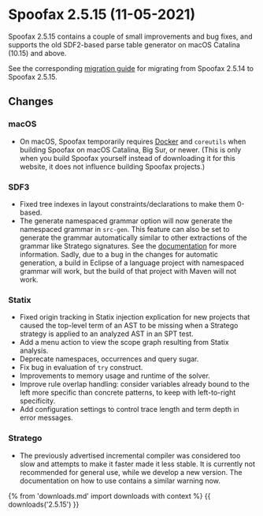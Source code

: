 # Spoofax 2.5.15 (11-05-2021)

Spoofax 2.5.15 contains a couple of small improvements and bug fixes,
and supports the old SDF2-based parse table generator on macOS Catalina
(10.15) and above.

See the corresponding [migration guide](../migrate/2.5.15.md) for
migrating from Spoofax 2.5.14 to Spoofax 2.5.15.

## Changes

### macOS

-   On macOS, Spoofax temporarily requires
    [Docker](https://docs.docker.com/docker-for-mac/install/) and
    `coreutils` when building Spoofax on macOS Catalina, Big Sur, or
    newer. (This is only when you build Spoofax yourself instead of
    downloading it for this website, it does not influence building
    Spoofax projects.)

### SDF3

-   Fixed tree indexes in layout constraints/declarations to make them
    0-based.
-   The generate namespaced grammar option will now generate the
    namespaced grammar in `src-gen`. This feature can also be set to
    generate the grammar automatically similar to other extractions of
    the grammar like Stratego signatures. See the
    [documentation](../../references/syntax/configuration.md)
    for more information. Sadly, due to a bug in the changes for
    automatic generation, a build in Eclipse of a language project with
    namespaced grammar will work, but the build of that project with
    Maven will not work.

### Statix

-   Fixed origin tracking in Statix injection explication for new
    projects that caused the top-level term of an AST to be missing when
    a Stratego strategy is applied to an analyzed AST in an SPT test.
-   Add a menu action to view the scope graph resulting from Statix
    analysis.
-   Deprecate namespaces, occurrences and query sugar.
-   Fix bug in evaluation of `try` construct.
-   Improvements to memory usage and runtime of the solver.
-   Improve rule overlap handling: consider variables already bound to
    the left more specific than concrete patterns, to keep with
    left-to-right specificity.
-   Add configuration settings to control trace length and term depth in
    error messages.

### Stratego

-   The previously advertised incremental compiler was considered too
    slow and attempts to make it faster made it less stable. It is
    currently not recommended for general use, while we develop a new
    version. The documentation on how to use contains a similar warning
    now.

{% from 'downloads.md' import downloads with context %}
{{ downloads('2.5.15') }}
